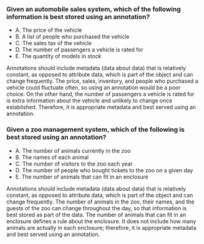 ### Given an automobile sales system, which of the following information is best stored using an annotation?
* A. The price of the vehicle
* B. A list of people who purchased the vehicle
* C. The sales tax of the vehicle
* D. The number of passengers a vehicle is rated for
* E. The quantity of models in stock

Annotations should include metadata (data about data) that is relatively constant, as opposed to attribute data, which is part of the object and can change frequently.
The price, sales, inventory, and people who purchased a vehicle could fluctuate often, so using an annotation would be a poor choice.
On the other hand, the number of passengers a vehicle is rated for is extra information about the vehicle and unlikely to change once established.
Therefore, it is appropriate metadata and best served using an annotation.

### Given a zoo management system, which of the following is best stored using an annotation?
* A. The number of animals currently in the zoo
* B. The names of each animal
* C. The number of visitors to the zoo each year
* D. The number of people who bought tickets to the zoo on a given day
* E. The number of animals that can fit in an enclosure

Annotations should include metadata (data about data) that is relatively constant, as opposed to attribute data, which is part of the object and can change frequently.
The number of animals in the zoo, their names, and the guests of the zoo can change throughout the day, so that information is best stored as part of the data.
The number of animals that can fit in an enclosure defines a rule about the enclosure.
It does not include how many animals are actually in each enclosure; therefore, it is appropriate metadata and best served using an annotation.